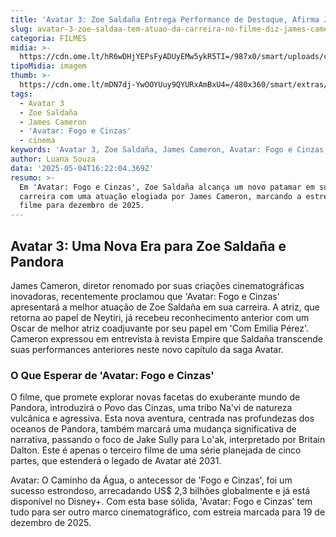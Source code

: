 ```yaml
---
title: 'Avatar 3: Zoe Saldaña Entrega Performance de Destaque, Afirma James Cameron'
slug: avatar-3-zoe-saldaa-tem-atuao-da-carreira-no-filme-diz-james-cameron
categoria: FILMES
midia: >-
  https://cdn.ome.lt/hR6wDHjYEPsFyADUyEMw5ykR5TI=/987x0/smart/uploads/conteudo/fotos/avatarzoesaldana.jpg
tipoMidia: imagem
thumb: >-
  https://cdn.ome.lt/mDN7dj-YwOOYUuy9QYURxAmBxU4=/480x360/smart/extras/conteudos/avatarzoesaldana.jpg
tags:
  - Avatar 3
  - Zoe Saldaña
  - James Cameron
  - 'Avatar: Fogo e Cinzas'
  - cinema
keywords: 'Avatar 3, Zoe Saldaña, James Cameron, Avatar: Fogo e Cinzas, cinema'
author: Luana Souza
data: '2025-05-04T16:22:04.369Z'
resumo: >-
  Em 'Avatar: Fogo e Cinzas', Zoe Saldaña alcança um novo patamar em sua
  carreira com uma atuação elogiada por James Cameron, marcando a estreia do
  filme para dezembro de 2025.
---
```


## Avatar 3: Uma Nova Era para Zoe Saldaña e Pandora

James Cameron, diretor renomado por suas criações cinematográficas inovadoras, recentemente proclamou que 'Avatar: Fogo e Cinzas' apresentará a melhor atuação de Zoe Saldaña em sua carreira. A atriz, que retorna ao papel de Neytiri, já recebeu reconhecimento anterior com um Oscar de melhor atriz coadjuvante por seu papel em 'Com Emilia Pérez'. Cameron expressou em entrevista à revista Empire que Saldaña transcende suas performances anteriores neste novo capítulo da saga Avatar.

### O Que Esperar de 'Avatar: Fogo e Cinzas'

O filme, que promete explorar novas facetas do exuberante mundo de Pandora, introduzirá o Povo das Cinzas, uma tribo Na'vi de natureza vulcânica e agressiva. Esta nova aventura, centrada nas profundezas dos oceanos de Pandora, também marcará uma mudança significativa de narrativa, passando o foco de Jake Sully para Lo'ak, interpretado por Britain Dalton. Este é apenas o terceiro filme de uma série planejada de cinco partes, que estenderá o legado de Avatar até 2031.

Avatar: O Caminho da Água, o antecessor de 'Fogo e Cinzas', foi um sucesso estrondoso, arrecadando US$ 2,3 bilhões globalmente e já está disponível no Disney+. Com esta base sólida, 'Avatar: Fogo e Cinzas' tem tudo para ser outro marco cinematográfico, com estreia marcada para 19 de dezembro de 2025.
